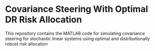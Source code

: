 # Covariance Steering With Optimal DR Risk Allocation 
 This repository contains the MATLAB code for simulating covariance steering for stochastic linear systems using optimal and distributionally robust risk allocation
